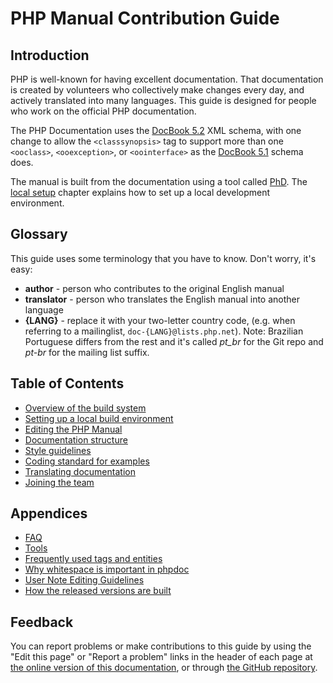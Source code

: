 # PHP Manual Contribution Guide

## Introduction

PHP is well-known for having excellent documentation. That documentation
is created by volunteers who collectively make changes every day, and
actively translated into many languages. This guide is designed for
people who work on the official PHP documentation.

The PHP Documentation uses the [DocBook 5.2](https://tdg.docbook.org/tdg/5.2/)
XML schema, with one change to allow the `<classsynopsis>` tag to support
more than one `<ooclass>`, `<ooexception>`, or `<oointerface>` as the
[DocBook 5.1](https://tdg.docbook.org/tdg/5.1/classsynopsis) schema does.

The manual is built from the documentation using a tool called
[PhD](http://doc.php.net/phd.php). The [local setup](local-setup)
chapter explains how to set up a local development environment.

## Glossary

This guide uses some terminology that you have to know. Don't worry, it's easy:

- **author** - person who contributes to the original English manual
- **translator** - person who translates the English manual into another
  language
- **{LANG}** - replace it with your two-letter country code, (e.g. when
  referring to a mailinglist, `doc-{LANG}@lists.php.net`). Note:
  Brazilian Portuguese differs from the rest and it's called *pt_br*
  for the Git repo and *pt-br* for the mailing list suffix.

## Table of Contents
- [Overview of the build system](overview)
- [Setting up a local build environment](local-setup)
- [Editing the PHP Manual](editing)
- [Documentation structure](structure)
- [Style guidelines](style)
- [Coding standard for examples](cs-for-examples)
- [Translating documentation](translating)
- [Joining the team](joining)

## Appendices
- [FAQ](faq)
- [Tools](tools)
- [Frequently used tags and entities](tags-and-entities)
- [Why whitespace is important in phpdoc](whitespace)
- [User Note Editing Guidelines](user-notes)
- [How the released versions are built](public-builds)

## Feedback

You can report problems or make contributions to this guide by using the
"Edit this page" or "Report a problem" links in the header of each page
at [the online version of this documentation](https://doc.php.net/tutorial/),
or through [the GitHub repository](https://www.github.com/php/doc-base/).
